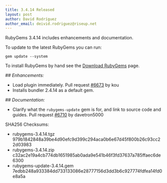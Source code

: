 ```yaml
---
title: 3.4.14 Released
layout: post
author: David Rodríguez
author_email: deivid.rodriguez@riseup.net
---
```


RubyGems 3.4.14 includes enhancements and documentation.

To update to the latest RubyGems you can run:

    gem update --system

To install RubyGems by hand see the [Download RubyGems][download] page.


_## Enhancements:_

* Load plugin immediately. Pull request
  [#6673](https://github.com/rubygems/rubygems/pull/6673) by kou
* Installs bundler 2.4.14 as a default gem.

_## Documentation:_

* Clarify what the `rubygems-update` gem is for, and link to source code
  and guides. Pull request
  [#6710](https://github.com/rubygems/rubygems/pull/6710) by davetron5000


SHA256 Checksums:

* rubygems-3.4.14.tgz  
  979b1842848a39be4d90efc9d399c294aca0b6e67d45f800b26c93cc22d03983
* rubygems-3.4.14.zip  
  c32ac2e19a4cb774db1651985ab0ada9e541b46f3fd37637a785ffaec6de6300
* rubygems-update-3.4.14.gem  
  7edbb248a933384dd733133086e28777156d3dd3b6c927774fdfea14fd0e8a5a


[download]: https://rubygems.org/pages/download

